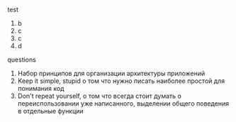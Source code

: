 
test
1. b
2. c
3. c
4. d

questions
1. Набор принципов для организации архитектуры приложений 
2. Keep it simple, stupid о том что нужно писать наиболее простой для понимания код
3. Don't repeat yourself, о том что всегда стоит думать о переиспользовании уже написанного, 
выделении общего поведения в отдельные функции
